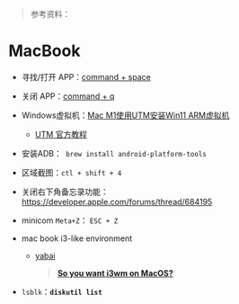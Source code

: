 > 参考资料：

# MacBook

- 寻找/打开 APP：[command + space](https://blog.csdn.net/qq_38161040/article/details/100172067)

- 关闭 APP：[command + q](https://support.apple.com/zh-cn/HT201276)

- Windows虚拟机：[Mac M1使用UTM安装Win11 ARM虚拟机](https://blog.csdn.net/JorryC/article/details/123821783?ops_request_misc=%257B%2522request%255Fid%2522%253A%2522166141261316782184693186%2522%252C%2522scm%2522%253A%252220140713.130102334..%2522%257D&request_id=166141261316782184693186&biz_id=0&utm_medium=distribute.pc_search_result.none-task-blog-2~all~baidu_landing_v2~default-1-123821783-null-null.142^v42^pc_rank_34_2,185^v2^tag_show&utm_term=UTM%20%E5%AE%89%E8%A3%85%20windows&spm=1018.2226.3001.4187)
  - [UTM 官方教程](https://mac.getutm.app/gallery/windows-10)
  
- 安装ADB：` brew install android-platform-tools`

- 区域截图：`ctl + shift + 4`

- 关闭右下角备忘录功能：https://developer.apple.com/forums/thread/684195

- minicom `Meta+Z`： `ESC + Z` 

- mac book i3-like environment
  - [yabai](https://github.com/koekeishiya/yabai/wiki/Installing-yabai-(latest-release)#configure-scripting-addition)
    
    > [**So you want i3wm on MacOS?**](https://cbrgm.net/post/2021-05-5-setup-macos/)
  
- `lsblk`：**`diskutil list`**